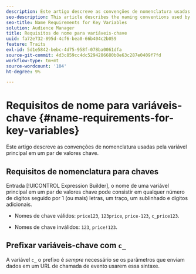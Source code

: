 ```yaml
---
description: Este artigo descreve as convenções de nomenclatura usadas pela variável principal em um par de valores chave.
seo-description: This article describes the naming conventions used by the key variable in a key-value pair.
seo-title: Name Requirements for Key Variables
solution: Audience Manager
title: Requisitos de nome para variáveis-chave
uuid: fa72e732-895d-4cf6-bea0-66b404c2b059
feature: Traits
exl-id: 5d1e5842-bebc-4d75-958f-078ba0061dfa
source-git-commit: 4d3c859cc4dc5294286680b0e63c287e0409f7fd
workflow-type: tm+mt
source-wordcount: '104'
ht-degree: 9%

---
```


# Requisitos de nome para variáveis-chave {#name-requirements-for-key-variables}

Este artigo descreve as convenções de nomenclatura usadas pela variável principal em um par de valores chave.

## Requisitos de nomenclatura para chaves

<!-- c_tb_key_name_requirements.xml -->

Entrada [!UICONTROL Expression Builder], o nome de uma variável principal em um par de valores chave pode consistir em qualquer número de dígitos seguido por 1 (ou mais) letras, um traço, um sublinhado e dígitos adicionais.

* Nomes de chave válidos: `price123`, `123price`, `price-123`, `c_price123`.

* Nomes de chave inválidos: `123`, `price!123`.

## Prefixar variáveis-chave com `c_`

A variável `c_` o prefixo é *sempre* necessário se os parâmetros que enviam dados em um URL de chamada de evento usarem essa sintaxe.
